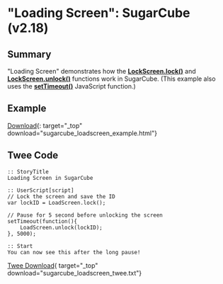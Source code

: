 # "Loading Screen": SugarCube (v2.18)

## Summary

"Loading Screen" demonstrates how the **[LockScreen.lock()](http://www.motoslave.net/sugarcube/2/docs/#loadscreen-api-method-lock)** and **[LockScreen.unlock()](http://www.motoslave.net/sugarcube/2/docs/#loadscreen-api-method-lock)** functions work in SugarCube. (This example also uses the **[setTimeout()](https://developer.mozilla.org/en-US/docs/Web/API/WindowOrWorkerGlobalScope/setTimeout)** JavaScript function.)

## Example

[Download](sugarcube_loadscreen_example.html){: target="_top" download="sugarcube_loadscreen_example.html"}

## Twee Code

```twee
:: StoryTitle
Loading Screen in SugarCube

:: UserScript[script]
// Lock the screen and save the ID
var lockID = LoadScreen.lock();
  
// Pause for 5 second before unlocking the screen
setTimeout(function(){
    LoadScreen.unlock(lockID);
}, 5000);

:: Start
You can now see this after the long pause!

```

[Twee Download](sugarcube_loadscreen_twee.txt){ target="_top" download="sugarcube_loadscreen_twee.txt"}
